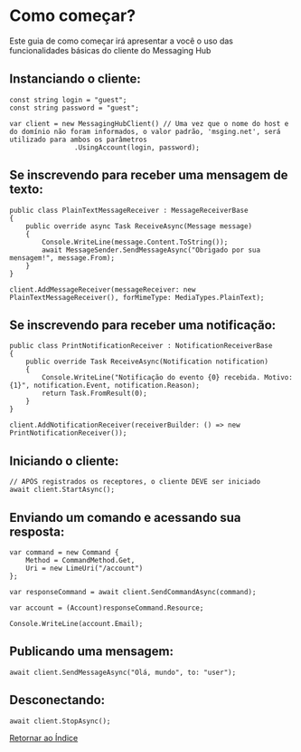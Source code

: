 # Como começar?

Este guia de como começar irá apresentar a você o uso das funcionalidades básicas do cliente do Messaging Hub 

## Instanciando o cliente:

```CSharp
const string login = "guest";
const string password = "guest";

var client = new MessagingHubClient() // Uma vez que o nome do host e do domínio não foram informados, o valor padrão, 'msging.net', será utilizado para ambos os parâmetros
                .UsingAccount(login, password);
```

## Se inscrevendo para receber uma mensagem de texto:

```CSharp 
public class PlainTextMessageReceiver : MessageReceiverBase
{
    public override async Task ReceiveAsync(Message message)
    {
        Console.WriteLine(message.Content.ToString());
        await MessageSender.SendMessageAsync("Obrigado por sua mensagem!", message.From);
    }
}

client.AddMessageReceiver(messageReceiver: new PlainTextMessageReceiver(), forMimeType: MediaTypes.PlainText);
```

## Se inscrevendo para receber uma notificação:

```CSharp 
public class PrintNotificationReceiver : NotificationReceiverBase
{
    public override Task ReceiveAsync(Notification notification)
    {
        Console.WriteLine("Notificação do evento {0} recebida. Motivo: {1}", notification.Event, notification.Reason);
        return Task.FromResult(0);
    }
}

client.AddNotificationReceiver(receiverBuilder: () => new PrintNotificationReceiver());
```


## Iniciando o cliente:

```CSharp 
// APÓS registrados os receptores, o cliente DEVE ser iniciado
await client.StartAsync();
```

## Enviando um comando e acessando sua resposta:

```CSharp 
var command = new Command {
    Method = CommandMethod.Get,
    Uri = new LimeUri("/account")
};

var responseCommand = await client.SendCommandAsync(command);

var account = (Account)responseCommand.Resource;

Console.WriteLine(account.Email);
```

## Publicando uma mensagem:

```CSharp 
await client.SendMessageAsync("Olá, mundo", to: "user");
```

## Desconectando:

```CSharp 
await client.StopAsync();
```

[Retornar ao Índice](./index.md)